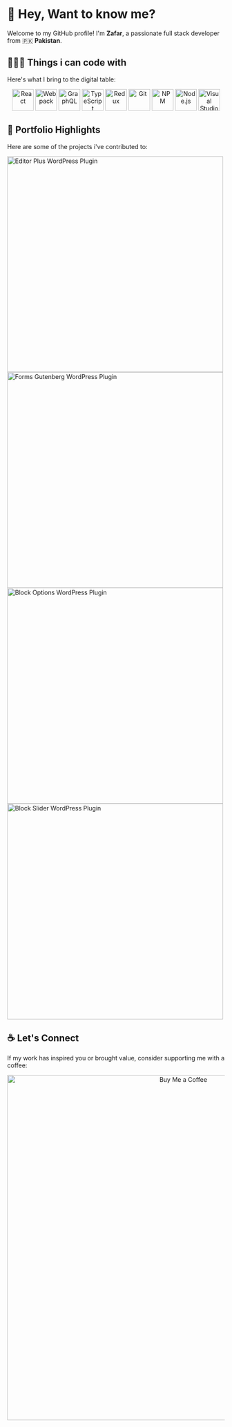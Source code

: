 # 👋 Hey, Want to know me?

Welcome to my GitHub profile! I'm **Zafar**, a passionate full stack developer from 🇵🇰 **Pakistan**.

## 👨🏻‍💻 Things i can code with

Here's what I bring to the digital table:

<p align="center">
  <img src="https://user-images.githubusercontent.com/48084051/158988004-e3c7680d-6ba8-4087-b13b-631b642b9d01.svg" alt="React" height="50" />
  <img src="https://user-images.githubusercontent.com/48084051/158988073-7f37bb06-594a-4c9b-8908-f8a6ff035f5f.svg" alt="Webpack" height="50" />
  <img src="https://user-images.githubusercontent.com/48084051/158988116-098a7015-a10d-4292-ab6f-5ffcc148e71d.svg" alt="GraphQL" height="50" />
  <img src="https://user-images.githubusercontent.com/48084051/158988141-af626c3a-37fc-487f-bad5-b0859654bdbe.svg" alt="TypeScript" height="50" />
  <img src="https://user-images.githubusercontent.com/48084051/158988190-a622a8f6-5294-4373-9785-648d8f9a392b.svg" alt="Redux" height="50" />
  <img src="https://user-images.githubusercontent.com/48084051/158988241-f47533b0-6740-4123-b24f-b05c9334c26e.svg" alt="Git" height="50" />
  <img src="https://user-images.githubusercontent.com/48084051/158988288-ec1a0de4-64b7-4366-8432-cae49efb71f0.svg" alt="NPM" height="50" />
  <img src="https://user-images.githubusercontent.com/48084051/158988322-c9cd2b1f-151b-48e9-b29b-1ea6a41a157b.svg" alt="Node.js" height="50" />
  <img src="https://user-images.githubusercontent.com/48084051/158989909-8f3060d4-81d3-4049-8ae9-925c583889ad.svg" alt="Visual Studio Code" height="50" />
</p>

## 🌟 Portfolio Highlights

Here are some of the projects i've contributed to:

<div align="full">
  <a href="https://wordpress.org/plugins/editorplus/">
    <img src="https://user-images.githubusercontent.com/48084051/158990271-39b1d217-516b-41d2-aee9-ebfa478ea09b.png" alt="Editor Plus WordPress Plugin" width="500" />
  </a>
  <a href="https://wordpress.org/plugins/forms-gutenberg/">
    <img src="https://user-images.githubusercontent.com/48084051/158991206-39cbf31a-baf2-4d87-b81a-055c490b14ab.png" alt="Forms Gutenberg WordPress Plugin" width="500" />
  </a>
</div>
<div align="full">
  <a href="https://wordpress.org/plugins/block-options/">
    <img src="https://user-images.githubusercontent.com/48084051/159905049-0b1254ef-d4ec-4597-b5ef-71755d41a414.jpeg" alt="Block Options WordPress Plugin" width="500" />
  </a>
  <a href="https://wordpress.org/plugins/block-slider/">
    <img src="https://user-images.githubusercontent.com/48084051/159905503-ada55021-e6ad-41ab-af90-9e2f9dadeabe.png" alt="Block Slider WordPress Plugin" width="500" />
  </a>
</div>

## ☕ Let's Connect

If my work has inspired you or brought value, consider supporting me with a coffee:

<p align="center">
  <a href="https://www.buymeacoffee.com/zafarKamal">
    <img src="https://user-images.githubusercontent.com/48084051/206910179-5e94fcf7-449f-45de-9197-bcd8129ca373.svg" alt="Buy Me a Coffee" width="800" />
  </a>
</p>
